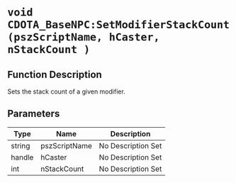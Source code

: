 # `void CDOTA_BaseNPC:SetModifierStackCount(pszScriptName, hCaster, nStackCount )`
## Function Description
Sets the stack count of a given modifier.
## Parameters
Type|Name|Description
--|--|--
string|pszScriptName|No Description Set
handle|hCaster|No Description Set
int|nStackCount|No Description Set
